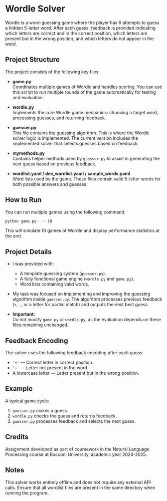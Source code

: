 # Wordle Solver

Wordle is a word-guessing game where the player has 6 attempts to guess a hidden 5-letter word. After each guess, feedback is provided indicating which letters are correct and in the correct position, which letters are present but in the wrong position, and which letters do not appear in the word.

## Project Structure

The project consists of the following key files:

- **game.py**  
  Coordinates multiple games of Wordle and handles scoring. You can use this script to run multiple rounds of the game automatically for testing and evaluation.
  
- **wordle.py**  
  Implements the core Wordle game mechanics: choosing a target word, processing guesses, and returning feedback.
  
- **guesser.py**  
  This file contains the guessing algorithm. This is where the Wordle solver logic is implemented. The current version includes the implemented solver that selects guesses based on feedback.
  
- **mymethods.py**  
  Contains helper methods used by `guesser.py` to assist in generating the next guess based on previous feedback.

- **wordlist.yaml / dev_wordlist.yaml / sample_words.yaml**  
  Word lists used by the game. These files contain valid 5-letter words for both possible answers and guesses.

## How to Run

You can run multiple games using the following command:

```bash
python game.py --r 10
```

This will simulate 10 games of Wordle and display performance statistics at the end.

## Project Details

- I was provided with:
  - A template guessing system (`guesser.py`).
  - A fully functional game engine (`wordle.py` and `game.py`).
  - Word lists containing valid words.
  
- My task was focused on implementing and improving the guessing algorithm inside `guesser.py`. The algorithm processes previous feedback (`+`, `-`, or a letter for partial match) and outputs the next best guess.

- **Important:**  
  Do not modify `game.py` or `wordle.py`, as the evaluation depends on these files remaining unchanged.

## Feedback Encoding

The solver uses the following feedback encoding after each guess:

- `'+'` — Correct letter in correct position.
- `'-'` — Letter not present in the word.
- A lowercase letter — Letter present but in the wrong position.

## Example

A typical game cycle:

1. `guesser.py` makes a guess.
2. `wordle.py` checks the guess and returns feedback.
3. `guesser.py` processes feedback and selects the next guess.


## Credits

Assignment developed as part of coursework in the Natural Language Processing course at Bocconi University, academic year 2024-2025.

## Notes

This solver works entirely offline and does not require any external API calls. Ensure that all wordlist files are present in the same directory when running the program.